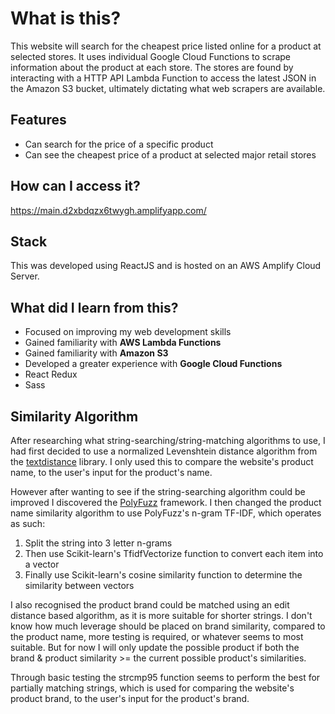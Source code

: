 # What is this?
This website will search for the cheapest price listed online for a product at selected stores. It uses individual Google Cloud Functions to scrape information about the product at each store. The stores are found by interacting with a HTTP API Lambda Function to access the latest JSON in the Amazon S3 bucket, ultimately dictating what web scrapers are available.

## Features
* Can search for the price of a specific product
* Can see the cheapest price of a product at selected major retail stores

## How can I access it?
https://main.d2xbdqzx6twygh.amplifyapp.com/

## Stack
This was developed using ReactJS and is hosted on an AWS Amplify Cloud Server.

## What did I learn from this?
* Focused on improving my web development skills
* Gained familiarity with **AWS Lambda Functions**
* Gained familiarity with **Amazon S3**
* Developed a greater experience with **Google Cloud Functions**
* React Redux
* Sass

## Similarity Algorithm
After researching what string-searching/string-matching algorithms to use, I had first decided to use a normalized Levenshtein distance algorithm from the [textdistance](https://github.com/life4/textdistance) library. I only used this to compare the website's product name, to the user's input for the product's name.

However after wanting to see if the string-searching algorithm could be improved I discovered the [PolyFuzz](https://github.com/MaartenGr/PolyFuzz) framework. I then changed the product name similarity algorithm to use PolyFuzz's n-gram TF-IDF, which operates as such:

1. Split the string into 3 letter n-grams
2. Then use Scikit-learn's TfidfVectorize function to convert each item into a vector
3. Finally use Scikit-learn's cosine similarity function to determine the similarity between vectors

I also recognised the product brand could be matched using an edit distance based algorithm, as it is more suitable for shorter strings. I don't know how much leverage should be placed on brand similarity, compared to the product name, more testing is required, or whatever seems to most suitable. But for now I will only update the possible product if both the brand & product similarity >= the current possible product's similarities.

Through basic testing the strcmp95 function seems to perform the best for partially matching strings, which is used for comparing the website's product brand, to the user's input for the product's brand.

